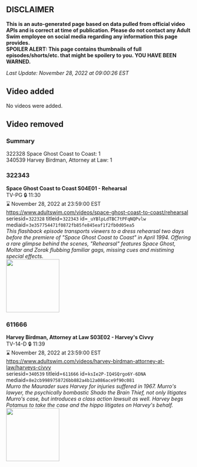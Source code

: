 ## DISCLAIMER
**This is an auto-generated page based on data pulled from official video APIs and is correct at time of publication. Please do not contact any Adult Swim employee on social media regarding any information this page provides.**  
**SPOILER ALERT: This page contains thumbnails of full episodes/shorts/etc. that might be spoilery to you. YOU HAVE BEEN WARNED.**  

_Last Update: November 28, 2022 at 09:00:26 EST_
## Video added
No videos were added.  
## Video removed
### Summary
322328 Space Ghost Coast to Coast: 1  
340539 Harvey Birdman, Attorney at Law: 1  
### 322343
**Space Ghost Coast to Coast S04E01 - Rehearsal**  
TV-PG 🔒 11:30  
⌛ November 28, 2022 at 23:59:00 EST  
https://www.adultswim.com/videos/space-ghost-coast-to-coast/rehearsal  
seriesid=`322328` titleid=`322343` id=`_uYBlpLdTBC7tPFqNQPvlw` mediaid=`3e357754471f0872fb85fe845eaf1f2fb0d05ea5`  
_This flashback episode transports viewers to a dress rehearsal two days before the premiere of "Space Ghost Coast to Coast" in April 1994. Offering a rare glimpse behind the scenes, "Rehearsal" features Space Ghost, Moltar and Zorak flubbing familiar gags, missing cues and mistiming special effects._  
<a href="https://media.cdn.adultswim.com/uploads/20200417/thumbnails/2_2041710308-sgc2c_9701_air_cid-9268241.jpg"><img src="https://media.cdn.adultswim.com/uploads/20200417/thumbnails/2_2041710308-sgc2c_9701_air_cid-9268241.jpg" height="144px" /></a>
### 611666
**Harvey Birdman, Attorney at Law S03E02 - Harvey's Civvy**  
TV-14-D 🔒 11:39  
⌛ November 28, 2022 at 23:59:00 EST  
https://www.adultswim.com/videos/harvey-birdman-attorney-at-law/harveys-civvy  
seriesid=`340539` titleid=`611666` id=`ksIe2P-IQ4SQrgo6Y-6DNA` mediaid=`8e2cb9989758726bb882a4b12a086ace9f90c081`  
_Murro the Maurader sues Harvey for injuries suffered in 1967.   Murro's lawyer, the psychically bombastic Shado the Brain Thief, not only litigates Murro's case, but introduces a class action lawsuit as well.  Harvey begs Potamus to take the case and the hippo litigates on Harvey's behalf._  
<a href="https://media.cdn.adultswim.com/uploads/20200305/thumbnails/2_20351420324-harvey_022.jpg"><img src="https://media.cdn.adultswim.com/uploads/20200305/thumbnails/2_20351420324-harvey_022.jpg" height="144px" /></a>
